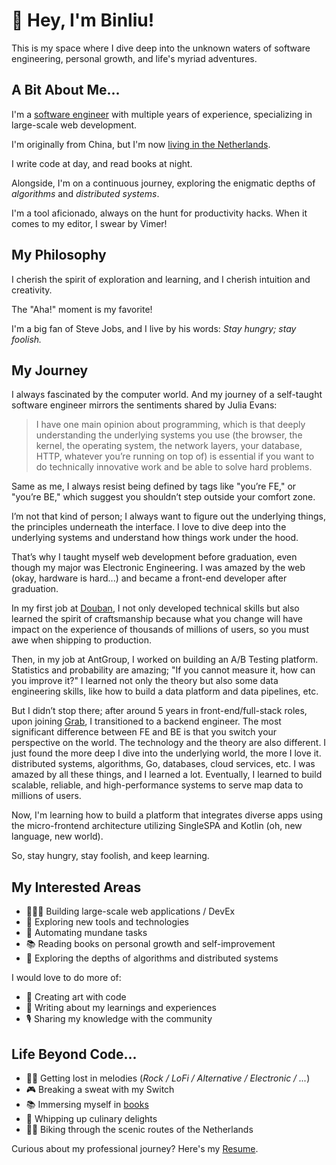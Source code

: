 # 👋 Hey, I'm Binliu!

This is my space where I dive deep into the unknown waters of
software engineering, personal growth, and life's myriad adventures.

## A Bit About Me...

I'm a [software engineer](https://github.com/cool4zbl) with multiple years of experience, specializing in large-scale
web
development.

I'm originally from China, but I'm now [living in the Netherlands](./blog/restart-life-abroad-at-30).

I write code at day, and read books at night.

Alongside, I'm on a continuous journey, exploring the enigmatic depths of _algorithms_ and _distributed systems_.

I'm a tool aficionado, always on the hunt for productivity hacks. When it comes to my editor, I swear by Vimer!

## My Philosophy

I cherish the spirit of exploration and learning, and I cherish intuition and creativity.

The "Aha!" moment is my favorite!

I'm a big fan of Steve Jobs, and I live by his words: _Stay hungry; stay foolish._

## My Journey

I always fascinated by the computer world. And my journey of a self-taught software engineer mirrors the sentiments
shared by Julia Evans:

> I have one main opinion about programming, which is that deeply understanding the underlying systems you use (the
> browser, the kernel, the operating system, the network layers, your database, HTTP, whatever you’re running on top of)
> is essential if you want to do technically innovative work and be able to solve hard problems.

Same as me, I always resist being defined by tags like "you’re FE," or "you’re BE," which suggest you shouldn’t step
outside your comfort zone.

I’m not that kind of person; I always want to figure out the underlying things, the principles underneath the interface.
I love to dive deep into the underlying systems and understand how things work under the hood.

That’s why I taught myself web development before graduation, even though my major was Electronic Engineering. I was
amazed by the web (okay, hardware is hard...) and became a front-end developer after graduation.

In my first job at [Douban](https://www.douban.com/), I not
only developed technical skills but also learned the spirit of craftsmanship because what you change will have impact on
the experience of thousands of millions of users, so you must awe when shipping to production.

Then, in my job at AntGroup, I worked on building an A/B Testing platform. Statistics and probability are amazing; "If
you cannot measure it, how can you improve it?" I learned not only the theory but also some data engineering skills,
like how to build a data platform and data pipelines, etc.

But I didn’t stop there; after around 5 years in front-end/full-stack roles, upon
joining [Grab](https://www.grab.com/sg/), I transitioned to a
backend
engineer. The most significant difference between FE and BE is that you switch your perspective on the world. The
technology and the theory are also different.
I just found the more deep I dive into the underlying world, the more I love it.
distributed systems, algorithms, Go, databases, cloud services, etc.
I was amazed by all these things, and I learned a lot.
Eventually, I learned to build scalable, reliable, and high-performance systems to serve map data to millions of users.

Now, I'm learning how to build a platform that integrates diverse apps using the micro-frontend architecture utilizing
SingleSPA
and Kotlin (oh, new language, new world).

So, stay hungry, stay foolish, and keep learning.

## My Interested Areas

- 👩🏽‍💻 Building large-scale web applications / DevEx
- 🧰 Exploring new tools and technologies
- 🤖 Automating mundane tasks
- 📚 Reading books on personal growth and self-improvement
- 🧠 Exploring the depths of algorithms and distributed systems

I would love to do more of:

- 🎨 Creating art with code
- 📝 Writing about my learnings and experiences
- 🎙️ Sharing my knowledge with the community


## Life Beyond Code...

- 👩‍🎤 Getting lost in melodies (_Rock / LoFi / Alternative / Electronic / ..._)
- 🎮 Breaking a sweat with my Switch
- 📚 Immersing myself in [books](./bookshelf)
- 🍳 Whipping up culinary delights
- 🚴‍♀️‍️ Biking through the scenic routes of the Netherlands

Curious about my professional journey? Here's my [Resume](./Binliu-Zhang-Senior-Software-Engineer-Resume.pdf).
